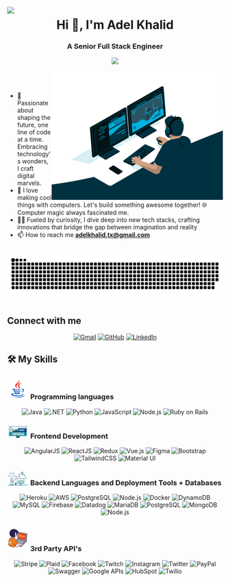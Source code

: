 
<img align="left" src="welcome.gif" width="21%" style="display:inline;"><img align="right" width="21%" style="display:inline;">

<h1 align="center">Hi 👋, I'm Adel Khalid</h1>
<h3 align="center">A Senior Full Stack Engineer</h3>
<p align="center">
  <a href="https://github.com/DenverCoder1/readme-typing-svg"><img src="https://readme-typing-svg.herokuapp.com?font=Time+New+Roman&color=%23C8BE25&size=25&center=true&vCenter=true&width=600&height=100&lines=Senior+FullStack+Software+Engineer;Competitive+Programmer;Always+learning+new+things"></a>
</p>

<img align="right" alt="Coding" width="400" src="code.gif">
<br><br>

- 🔭 Passionate about shaping the future, one line of code at a time. Embracing technology's wonders, I craft digital marvels.
- 🔭 I love making cool things with computers. Let's build something awesome together! 🌐 Computer magic always fascinated me.
- 👨‍💻 Fueled by curiosity, I dive deep into new tech stacks, crafting innovations that bridge the gap between imagination and reality
- 📫 How to reach me **adelkhalid.tx@gmail.com**
<br>
<img  src="grid-snake.svg"/>

## Connect with me

<p align="center">
	<a href="mailto: adelkhalid.tx@gmail.com"><img img src="https://img.shields.io/badge/gmail-%23EA4335.svg?style=plastic&logo=gmail&logoColor=white" alt="Gmail"/></a>
	<a href="https://github.com/bitwise-wizard" target="_blank"><img src="https://img.shields.io/badge/github-%23181717.svg?style=plastic&logo=github&logoColor=white" alt="GitHub"/></a>
	<a href="https://www.linkedin.com/in/adel-khalid-94919a244" target="_blank"><img src="https://img.shields.io/badge/linkedin-%230A66C2.svg?style=plastic&logo=linkedin&logoColor=white" alt="LinkedIn"/></a>
</p>



## 🛠️ My Skills

### <picture> <img src = "Programming_Languages.gif" width = 50px>  </picture> Programming languages

<p align="center">
    <img alt="Java" src="https://img.shields.io/badge/Java-%23007396.svg?style=plastic&logo=java&logoColor=white"/>
    <img alt=".NET" src="https://img.shields.io/badge/.NET-%23512BD4.svg?style=plastic&logo=.net&logoColor=white"/>
    <img alt="Python" src="https://img.shields.io/badge/Python%20-%2314354C.svg?style=plastic&logo=python&logoColor=white"/>
    <img alt="JavaScript" src="https://img.shields.io/badge/JavaScript%20-%23F7DF1E.svg?style=plastic&logo=javascript&logoColor=black">
    <img alt="Node.js" src="https://img.shields.io/badge/Node.js-%23339933.svg?style=plastic&logo=node.js&logoColor=white"/>
    <img alt="Ruby on Rails" src="https://img.shields.io/badge/Ruby%20on%20Rails-%23CC0000.svg?style=plastic&logo=ruby-on-rails&logoColor=white"/>

</p>


### <picture> <img src = "Front_End.gif" width = 50px>  </picture> Frontend Development
<p align="center">
    <img alt="AngularJS" src="https://img.shields.io/badge/AngularJS-%23E23237.svg?style=plastic&logo=angularjs&logoColor=white"/>
    <img alt="ReactJS" src="https://img.shields.io/badge/ReactJS-%2320232a.svg?style=plastic&logo=react&logoColor=61DAFB"/>
    <img alt="Redux" src="https://img.shields.io/badge/Redux-%23764ABC.svg?style=plastic&logo=redux&logoColor=white"/>
    <img alt="Vue.js" src="https://img.shields.io/badge/Vue.js-%234FC08D.svg?style=plastic&logo=vue-dot-js&logoColor=white"/>
    <img alt="Figma" src="https://img.shields.io/badge/Figma-%23F24E1E.svg?style=plastic&logo=figma&logoColor=white"/>
    <img alt="Bootstrap" src="https://img.shields.io/badge/Bootstrap-%23563D7C.svg?style=plastic&logo=bootstrap&logoColor=white"/>
    <img alt="TailwindCSS" src="https://img.shields.io/badge/TailwindCSS-%231a202c.svg?style=plastic&logo=tailwind-css logoColor=38B2AC">
    <img alt="Material UI" src="https://img.shields.io/badge/Material%20UI-%230081CB.svg?style=plastic&logo=material-ui&logoColor=white"/>
</p>

 ### <picture> <img src = "Software_Tools.gif" width = 50px>  </picture> Backend Languages and Deployment Tools + Databases
<p align="center">
    <img alt="Heroku" src="https://img.shields.io/badge/Heroku-%23430098.svg?style=plastic&logo=heroku&logoColor=white"/>
    <img alt="AWS" src="https://img.shields.io/badge/AWS-%23232F3E.svg?style=plastic&logo=amazon-aws&logoColor=white"/>
    <img alt="PostgreSQL" src="https://img.shields.io/badge/PostgreSQL-%23336791.svg?style=plastic&logo=postgresql&logoColor=white"/>
    <img alt="Node.js" src="https://img.shields.io/badge/Node.js-%23339933.svg?style=plastic&logo=node.js&logoColor=white"/>
    <img alt="Docker" src="https://img.shields.io/badge/Docker-%232496ED.svg?style=plastic&logo=docker&logoColor=white"/>
    <img alt="DynamoDB" src="https://img.shields.io/badge/DynamoDB-%23026e00.svg?style=plastic&logo=amazon-dynamodb&logoColor=white"/>
    <img alt="MySQL" src="https://img.shields.io/badge/MySQL-%234479A1.svg?style=plastic&logo=mysql&logoColor=white"/>
    <img alt="Firebase" src="https://img.shields.io/badge/Firebase-%23FFCA28.svg?style=plastic&logo=firebase&logoColor=white"/>
    <img alt="Datadog" src="https://img.shields.io/badge/Datadog-%2300BFFF.svg?style=plastic&logo=datadog&logoColor=white"/>
    <img alt="MariaDB" src="https://img.shields.io/badge/MariaDB-%23003538.svg?style=plastic&logo=mariadb&logoColor=white"/>
    <img alt="PostgreSQL" src="https://img.shields.io/badge/PostgreSQL-%23336791.svg?style=plastic&logo=postgresql&logoColor=white"/>
    <img alt="MongoDB" src="https://img.shields.io/badge/MongoDB-%2347A248.svg?style=plastic&logo=mongodb&logoColor=white"/>
    <img alt="Node.js" src="https://img.shields.io/badge/Node.js-%23339933.svg?style=plastic&logo=node.js&logoColor=white"/>
</p>


 ### <picture> <img src = "IDEs.gif" width = 50px>  </picture> 3rd Party API's

<p align="center">  
    <img alt="Stripe" src="https://img.shields.io/badge/Stripe-%235056BE.svg?style=plastic&logo=stripe&logoColor=white"/>
    <img alt="Plaid" src="https://img.shields.io/badge/Plaid-%233D5B93.svg?style=plastic&logo=plaid&logoColor=white"/>
    <img alt="Facebook" src="https://img.shields.io/badge/Facebook-%231877F2.svg?style=plastic&logo=facebook&logoColor=white"/>
    <img alt="Twitch" src="https://img.shields.io/badge/Twitch-%239146FF.svg?style=plastic&logo=twitch&logoColor=white"/>
    <img alt="Instagram" src="https://img.shields.io/badge/Instagram-%23E4405F.svg?style=plastic&logo=instagram&logoColor=white"/>
    <img alt="Twitter" src="https://img.shields.io/badge/Twitter-%231DA1F2.svg?style=plastic&logo=twitter&logoColor=white"/>
    <img alt="PayPal" src="https://img.shields.io/badge/PayPal-%2300457C.svg?style=plastic&logo=paypal&logoColor=white"/>
    <img alt="Swagger" src="https://img.shields.io/badge/Swagger-%2359B9C6.svg?style=plastic&logo=swagger&logoColor=white"/>
    <img alt="Google APIs" src="https://img.shields.io/badge/Google%20APIs-%234285F4.svg?style=plastic&logo=google&logoColor=white"/>
    <img alt="HubSpot" src="https://img.shields.io/badge/HubSpot-%23FF7A59.svg?style=plastic&logo=hubspot&logoColor=white"/>
    <img alt="Twilio" src="https://img.shields.io/badge/Twilio-%23F22F46.svg?style=plastic&logo=twilio&logoColor=white"/>
</p>
